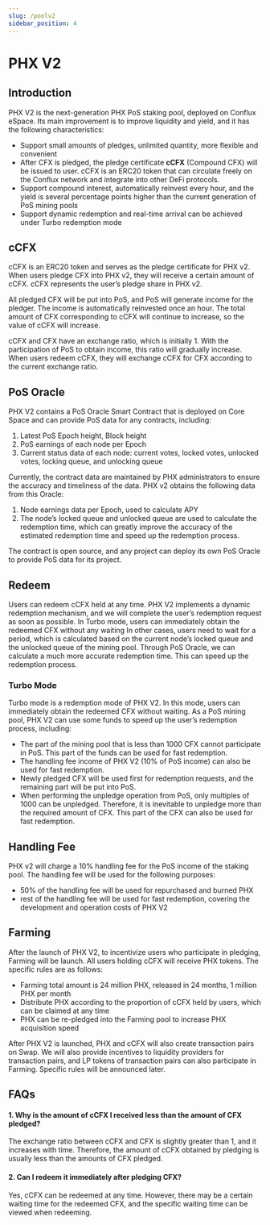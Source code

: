 ```yaml
---
slug: /poolv2
sidebar_position: 4
---
```


# PHX V2

## Introduction

PHX V2 is the next-generation PHX PoS staking pool, deployed on Conflux eSpace. Its main improvement is to improve liquidity and yield, and it has the following characteristics:

* Support small amounts of pledges, unlimited quantity, more flexible and convenient
* After CFX is pledged, the pledge certificate **cCFX** (Compound CFX) will be issued to user. cCFX is an ERC20 token that can circulate freely on the Conflux network and integrate into other DeFi protocols.
* Support compound interest, automatically reinvest every hour, and the yield is several percentage points higher than the current generation of PoS mining pools
* Support dynamic redemption and real-time arrival can be achieved under Turbo redemption mode

## cCFX

cCFX is an ERC20 token and serves as the pledge certificate for PHX v2. When users pledge CFX into PHX v2, they will receive a certain amount of cCFX. cCFX represents the user’s pledge share in PHX v2.

All pledged CFX will be put into PoS, and PoS will generate income for the pledger. The income is automatically reinvested once an hour. The total amount of CFX corresponding to cCFX will continue to increase, so the value of cCFX will increase.

cCFX and CFX have an exchange ratio, which is initially 1. With the participation of PoS to obtain income, this ratio will gradually increase. When users redeem cCFX, they will exchange cCFX for CFX according to the current exchange ratio.

## PoS Oracle

PHX V2 contains a PoS Oracle Smart Contract that is deployed on Core Space and can provide PoS data for any contracts, including:

1. Latest PoS Epoch height, Block height
2. PoS earnings of each node per Epoch
3. Current status data of each node: current votes, locked votes, unlocked votes, locking queue, and unlocking queue

Currently, the contract data are maintained by PHX administrators to ensure the accuracy and timeliness of the data. PHX v2 obtains the following data from this Oracle:

1. Node earnings data per Epoch, used to calculate APY
2. The node’s locked queue and unlocked queue are used to calculate the redemption time, which can greatly improve the accuracy of the estimated redemption time and speed up the redemption process.

The contract is open source, and any project can deploy its own PoS Oracle to provide PoS data for its project.

## Redeem

Users can redeem cCFX held at any time. PHX V2 implements a dynamic redemption mechanism, and we will complete the user’s redemption request as soon as possible. In Turbo mode, users can immediately obtain the redeemed CFX without any waiting
In other cases, users need to wait for a period, which is calculated based on the current node’s locked queue and the unlocked queue of the mining pool. Through PoS Oracle, we can calculate a much more accurate redemption time. This can speed up the redemption process.

### Turbo Mode

Turbo mode is a redemption mode of PHX V2. In this mode, users can immediately obtain the redeemed CFX without waiting. As a PoS mining pool, PHX V2 can use some funds to speed up the user’s redemption process, including:

* The part of the mining pool that is less than 1000 CFX cannot participate in PoS. This part of the funds can be used for fast redemption.
* The handling fee income of PHX V2 (10% of PoS income) can also be used for fast redemption.
* Newly pledged CFX will be used first for redemption requests, and the remaining part will be put into PoS.
* When performing the unpledge operation from PoS, only multiples of 1000 can be unpledged. Therefore, it is inevitable to unpledge more than the required amount of CFX. This part of the CFX can also be used for fast redemption.

## Handling Fee

PHX v2 will charge a 10% handling fee for the PoS income of the staking pool. The handling fee will be used for the following purposes:

* 50% of the handling fee will be used for repurchased and burned PHX
* rest of the handling fee will be used for fast redemption, covering the development and operation costs of PHX V2

## Farming

After the launch of PHX V2, to incentivize users who participate in pledging, Farming will be launch. All users holding cCFX will receive PHX tokens. The specific rules are as follows:

* Farming total amount is 24 million PHX, released in 24 months, 1 million PHX per month
* Distribute PHX according to the proportion of cCFX held by users, which can be claimed at any time
* PHX can be re-pledged into the Farming pool to increase PHX acquisition speed

After PHX V2 is launched, PHX and cCFX will also create transaction pairs on Swap. We will also provide incentives to liquidity providers for transaction pairs, and LP tokens of transaction pairs can also participate in Farming. Specific rules will be announced later.

## FAQs

#### 1. Why is the amount of cCFX I received less than the amount of CFX pledged?

The exchange ratio between cCFX and CFX is slightly greater than 1, and it increases with time. Therefore, the amount of cCFX obtained by pledging is usually less than the amounts of CFX pledged.

#### 2. Can I redeem it immediately after pledging CFX?

Yes, cCFX can be redeemed at any time. However, there may be a certain waiting time for the redeemed CFX, and the specific waiting time can be viewed when redeeming.